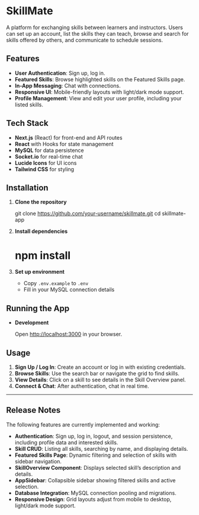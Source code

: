# SkillMate

A platform for exchanging skills between learners and instructors.   Users can set up an account, list the skills they can teach, browse and search for skills offered by others, and communicate to schedule sessions.

## Features

- **User Authentication**: Sign up, log in.
- **Featured Skills**: Browse highlighted skills on the Featured Skills page.
- **In-App Messaging**: Chat with connections.
- **Responsive UI**: Mobile-friendly layouts with light/dark mode support.
- **Profile Management**: View and edit your user profile, including your listed skills.

## Tech Stack

- **Next.js** (React) for front-end and API routes
- **React** with Hooks for state management
- **MySQL** for data persistence
- **Socket.io** for real-time chat
- **Lucide Icons** for UI icons
- **Tailwind CSS** for styling


## Installation

1. **Clone the repository**

   git clone https://github.com/your-username/skillmate.git
   cd skillmate-app
 

2. **Install dependencies**

   # npm install

3. **Set up environment**

   - Copy `.env.example` to `.env`
   - Fill in your MySQL connection details 


## Running the App

- **Development**

  Open [http://localhost:3000](http://localhost:3000) in your browser.


## Usage

1. **Sign Up / Log In**: Create an account or log in with existing credentials.
2. **Browse Skills**: Use the search bar or navigate the grid to find skills.
3. **View Details**: Click on a skill to see details in the Skill Overview panel.
4. **Connect & Chat**: After authentication, chat in real time.

---

## Release Notes

The following features are currently implemented and working:

- **Authentication**: Sign up, log in, logout, and session persistence, including profile data and interested skills.
- **Skill CRUD**: Listing all skills, searching by name, and displaying details.
- **Featured Skills Page**: Dynamic filtering and selection of skills with sidebar navigation.
- **SkillOverview Component**: Displays selected skill’s description and details.
- **AppSidebar**: Collapsible sidebar showing filtered skills and active selection.
- **Database Integration**: MySQL connection pooling and migrations.
- **Responsive Design**: Grid layouts adjust from mobile to desktop, light/dark mode support.

